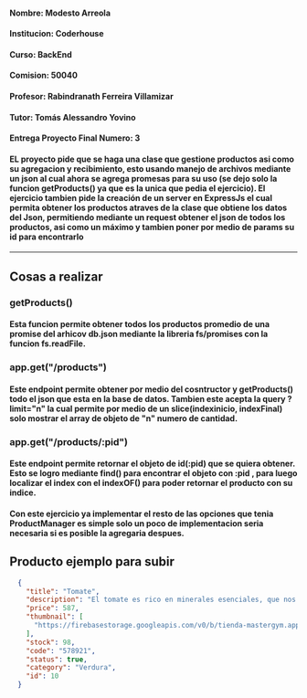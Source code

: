 #### Nombre: Modesto Arreola

#### Institucion: Coderhouse

#### Curso: BackEnd

#### Comision: 50040

#### Profesor: Rabindranath Ferreira Villamizar

#### Tutor: Tomás Alessandro Yovino

#### Entrega Proyecto Final Numero: 3

#### EL proyecto pide que se haga una clase que gestione productos asi como su agregacion y recibimiento, esto usando manejo de archivos mediante un json al cual ahora se agrega promesas para su uso (se dejo solo la funcion getProducts() ya que es la unica que pedia el ejercicio). El ejercicio tambien pide la creación de un server en ExpressJs el cual permita obtener los productos atraves de la clase que obtiene los datos del Json, permitiendo mediante un request obtener el json de todos los productos, asi como un máximo y tambien poner por medio de params su id para encontrarlo 

---

## Cosas a realizar

### getProducts()
#### Esta funcion permite obtener todos los productos promedio de una promise del arhicov db.json mediante la libreria fs/promises con la funcion fs.readFile.

### app.get("/products")
#### Este endpoint permite obtener por medio del cosntructor y getProducts() todo el json que esta en la base de datos. Tambien este acepta la query ?limit="n" la cual permite por medio de un slice(indexinicio, indexFinal) solo mostrar el array de objeto de "n" numero de cantidad.

### app.get("/products/:pid")
#### Este endpoint permite retornar el objeto de id(:pid) que se quiera obtener. Esto se logro mediante find() para encontrar el objeto con :pid , para luego localizar el index con el indexOF() para poder retornar el producto con su indice.

#### Con este ejercicio ya implementar el resto de las opciones que tenia ProductManager es simple solo un poco de implementacion seria necesaria si es posible la agregaria despues.

## Producto ejemplo para subir
```JSON
  {
    "title": "Tomate",
    "description": "El tomate es rico en minerales esenciales, que nos ayudan a sentirnos fuertes y con energía.",
    "price": 587,
    "thumbnail": [
      "https://firebasestorage.googleapis.com/v0/b/tienda-mastergym.appspot.com/o/Prouctmanager%2Ftomate.jpeg?alt=media&token=80320653-1e2b-41df-b737-02cb2996ac9e"
    ],
    "stock": 98,
    "code": "578921",
    "status": true,
    "category": "Verdura",
    "id": 10
  }
```